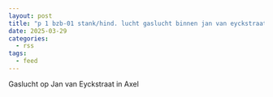 ```yaml
---
layout: post
title: "p 1 bzb-01 stank/hind. lucht gaslucht binnen jan van eyckstraat axel 196636"
date: 2025-03-29
categories: 
  - rss
tags: 
  - feed
---
```


Gaslucht op Jan van Eyckstraat in Axel
